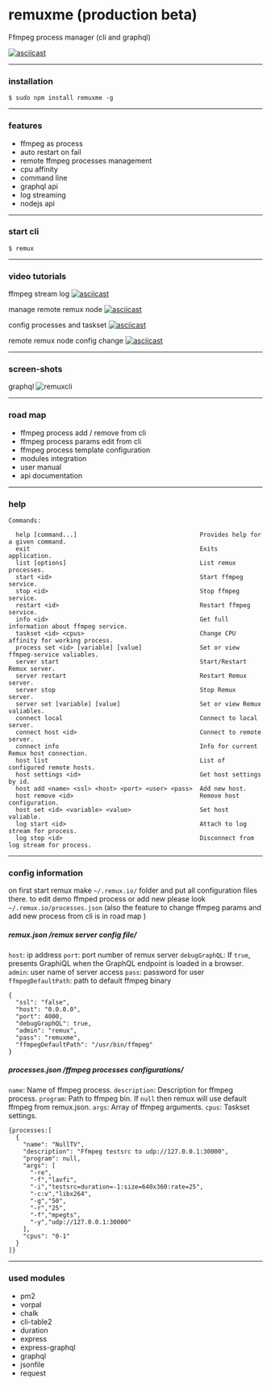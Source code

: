# remuxme (production beta)
Ffmpeg process manager
(cli and graphql)


[![asciicast](https://asciinema.org/a/111578.png)](https://asciinema.org/a/111578)

---
### installation

```
$ sudo npm install remuxme -g
```

---
### features
- ffmpeg as process
- auto restart on fail
- remote ffmpeg processes management
- cpu affinity
- command line
- graphql api
- log streaming
- nodejs api

---
### start cli
```
$ remux
```
---
### video tutorials

ffmpeg stream log
[![asciicast](https://asciinema.org/a/111579.png)](https://asciinema.org/a/111579)

manage remote remux node
[![asciicast](https://asciinema.org/a/111586.png)](https://asciinema.org/a/111586)

config processes and taskset
[![asciicast](https://asciinema.org/a/111595.png)](https://asciinema.org/a/111595)

remote remux node config change
[![asciicast](https://asciinema.org/a/111600.png)](https://asciinema.org/a/111600)

---
### screen-shots

graphql
![remuxcli](https://raw.githubusercontent.com/remux-io/remuxme/master/img/graphql.png "remux graphql")

---
### road map
  - ffmpeg process add / remove from cli
  - ffmpeg process params edit from cli
  - ffmpeg process template configuration
  - modules integration
  - user manual
  - api documentation

---
### help
```
Commands:

  help [command...]                                  Provides help for a given command.
  exit                                               Exits application.
  list [options]                                     List remux processes.
  start <id>                                         Start ffmpeg service.
  stop <id>                                          Stop ffmpeg service.
  restart <id>                                       Restart ffmpeg service.
  info <id>                                          Get full information about ffmpeg service.
  taskset <id> <cpus>                                Change CPU affinity for working process.
  process set <id> [variable] [value]                Set or view ffmpeg-service valiables.
  server start                                       Start/Restart Remux server.
  server restart                                     Restart Remux server.
  server stop                                        Stop Remux server.
  server set [variable] [value]                      Set or view Remux valiables.
  connect local                                      Connect to local server.
  connect host <id>                                  Connect to remote server.
  connect info                                       Info for current Remux host connection.
  host list                                          List of configured remote hosts.
  host settings <id>                                 Get host settings by id.
  host add <name> <ssl> <host> <port> <user> <pass>  Add new host.
  host remove <id>                                   Remove host configuration.
  host set <id> <variable> <value>                   Set host valiable.
  log start <id>                                     Attach to log stream for process.
  log stop <id>                                      Disconnect from log stream for process.
```
---
### config information
on first start remux make `~/.remux.io/` folder and put all configuration files there.
to edit demo ffmped process or add new please look `~/.remux.io/processes.json`
(also the feature to change ffmpeg params and add new process from cli is in road map )

##### remux.json /remux server config file/
`host`: ip address
`port`: port number of remux server
`debugGraphQL`: If `true`, presents GraphiQL when the GraphQL endpoint is loaded in a browser.
`admin`: user name of server access
`pass`: password for user
`ffmpegDefaultPath`: path to default ffmpeg binary
```
{
  "ssl": "false",
  "host": "0.0.0.0",
  "port": 4000,
  "debugGraphQL": true,
  "admin": "remux",
  "pass": "remuxme",
  "ffmpegDefaultPath": "/usr/bin/ffmpeg"
}
```

##### processes.json /ffmpeg processes configurations/
`name`: Name of ffmpeg process.
`description`: Description for ffmpeg process.
`program`: Path to ffmpeg bin. If `null` then remux will use default ffmpeg from remux.json.
`args`: Array of ffmpeg arguments.
`cpus`: Taskset settings.
```
{processes:[
  {
    "name": "NullTV",
    "description": "Ffmpeg testsrc to udp://127.0.0.1:30000",
    "program": null,
    "args": [
      "-re",
      "-f","lavfi",
      "-i","testsrc=duration=-1:size=640x360:rate=25",
      "-c:v","libx264",
      "-g","50",
      "-r","25",
      "-f","mpegts",
      "-y","udp://127.0.0.1:30000"
    ],
    "cpus": "0-1"
  }
]}
```
---
### used modules
  - pm2
  - vorpal
  - chalk
  - cli-table2
  - duration
  - express
  - express-graphql
  - graphql
  - jsonfile
  - request
